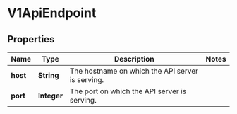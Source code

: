 # V1ApiEndpoint

## Properties
Name | Type | Description | Notes
------------ | ------------- | ------------- | -------------
**host** | **String** | The hostname on which the API server is serving. | 
**port** | **Integer** | The port on which the API server is serving. | 
